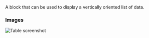 A block that can be used to display a vertically oriented list of data.

### Images

![Table screenshot](https://gitlab.com/appsemble/appsemble/-/raw/0.18.10/docs/images/list.png)
